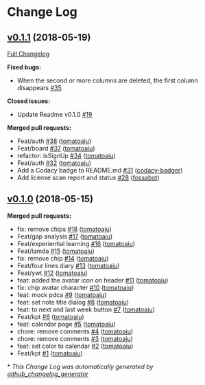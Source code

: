 # Change Log

## [v0.1.1](https://github.com/tomatoaiu/Furikaeri/tree/v0.1.1) (2018-05-19)
[Full Changelog](https://github.com/tomatoaiu/Furikaeri/compare/v0.1.0...v0.1.1)

**Fixed bugs:**

- When the second or more columns are deleted, the first column disappears [\#35](https://github.com/tomatoaiu/Furikaeri/issues/35)

**Closed issues:**

- Update Readme v0.1.0 [\#19](https://github.com/tomatoaiu/Furikaeri/issues/19)

**Merged pull requests:**

- Feat/auth [\#38](https://github.com/tomatoaiu/Furikaeri/pull/38) ([tomatoaiu](https://github.com/tomatoaiu))
- Feat/board [\#37](https://github.com/tomatoaiu/Furikaeri/pull/37) ([tomatoaiu](https://github.com/tomatoaiu))
- refactor: isSignUp [\#34](https://github.com/tomatoaiu/Furikaeri/pull/34) ([tomatoaiu](https://github.com/tomatoaiu))
- Feat/auth [\#32](https://github.com/tomatoaiu/Furikaeri/pull/32) ([tomatoaiu](https://github.com/tomatoaiu))
- Add a Codacy badge to README.md [\#31](https://github.com/tomatoaiu/Furikaeri/pull/31) ([codacy-badger](https://github.com/codacy-badger))
- Add license scan report and status [\#28](https://github.com/tomatoaiu/Furikaeri/pull/28) ([fossabot](https://github.com/fossabot))

## [v0.1.0](https://github.com/tomatoaiu/Furikaeri/tree/v0.1.0) (2018-05-15)
**Merged pull requests:**

- fix: remove chips [\#18](https://github.com/tomatoaiu/Furikaeri/pull/18) ([tomatoaiu](https://github.com/tomatoaiu))
- Feat/gap analysis [\#17](https://github.com/tomatoaiu/Furikaeri/pull/17) ([tomatoaiu](https://github.com/tomatoaiu))
- Feat/experiential learning [\#16](https://github.com/tomatoaiu/Furikaeri/pull/16) ([tomatoaiu](https://github.com/tomatoaiu))
- Feat/lamda [\#15](https://github.com/tomatoaiu/Furikaeri/pull/15) ([tomatoaiu](https://github.com/tomatoaiu))
- fix: remove chip [\#14](https://github.com/tomatoaiu/Furikaeri/pull/14) ([tomatoaiu](https://github.com/tomatoaiu))
- Feat/four lines diary [\#13](https://github.com/tomatoaiu/Furikaeri/pull/13) ([tomatoaiu](https://github.com/tomatoaiu))
- Feat/ywt [\#12](https://github.com/tomatoaiu/Furikaeri/pull/12) ([tomatoaiu](https://github.com/tomatoaiu))
- feat: added the avatar icon on header [\#11](https://github.com/tomatoaiu/Furikaeri/pull/11) ([tomatoaiu](https://github.com/tomatoaiu))
- fix: chip avatar character [\#10](https://github.com/tomatoaiu/Furikaeri/pull/10) ([tomatoaiu](https://github.com/tomatoaiu))
- feat: mock pdca [\#9](https://github.com/tomatoaiu/Furikaeri/pull/9) ([tomatoaiu](https://github.com/tomatoaiu))
- feat: set note title dialog [\#8](https://github.com/tomatoaiu/Furikaeri/pull/8) ([tomatoaiu](https://github.com/tomatoaiu))
- feat: to next and last week button [\#7](https://github.com/tomatoaiu/Furikaeri/pull/7) ([tomatoaiu](https://github.com/tomatoaiu))
- Feat/kpt [\#6](https://github.com/tomatoaiu/Furikaeri/pull/6) ([tomatoaiu](https://github.com/tomatoaiu))
- feat: calendar page [\#5](https://github.com/tomatoaiu/Furikaeri/pull/5) ([tomatoaiu](https://github.com/tomatoaiu))
- chore: remove comments [\#4](https://github.com/tomatoaiu/Furikaeri/pull/4) ([tomatoaiu](https://github.com/tomatoaiu))
- chore: remove comments [\#3](https://github.com/tomatoaiu/Furikaeri/pull/3) ([tomatoaiu](https://github.com/tomatoaiu))
- feat: set color to calendar [\#2](https://github.com/tomatoaiu/Furikaeri/pull/2) ([tomatoaiu](https://github.com/tomatoaiu))
- Feat/kpt [\#1](https://github.com/tomatoaiu/Furikaeri/pull/1) ([tomatoaiu](https://github.com/tomatoaiu))



\* *This Change Log was automatically generated by [github_changelog_generator](https://github.com/skywinder/Github-Changelog-Generator)*